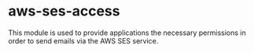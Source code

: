 # aws-ses-access
This module is used to provide applications the necessary permissions in order to send emails via the AWS SES service.